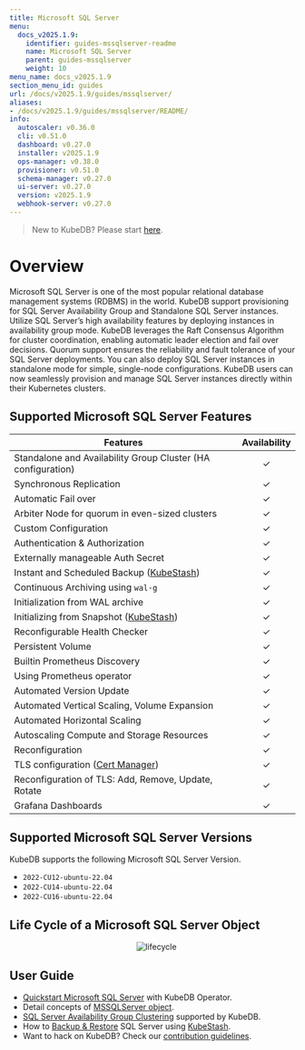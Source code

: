 ```yaml
---
title: Microsoft SQL Server
menu:
  docs_v2025.1.9:
    identifier: guides-mssqlserver-readme
    name: Microsoft SQL Server
    parent: guides-mssqlserver
    weight: 10
menu_name: docs_v2025.1.9
section_menu_id: guides
url: /docs/v2025.1.9/guides/mssqlserver/
aliases:
- /docs/v2025.1.9/guides/mssqlserver/README/
info:
  autoscaler: v0.36.0
  cli: v0.51.0
  dashboard: v0.27.0
  installer: v2025.1.9
  ops-manager: v0.38.0
  provisioner: v0.51.0
  schema-manager: v0.27.0
  ui-server: v0.27.0
  version: v2025.1.9
  webhook-server: v0.27.0
---
```


> New to KubeDB? Please start [here](/docs/v2025.1.9/README).

# Overview

Microsoft SQL Server is one of the most popular relational database management systems (RDBMS) in the world. KubeDB support provisioning for SQL Server Availability Group and Standalone SQL Server instances. Utilize SQL Server’s high availability features by deploying instances in availability group mode. KubeDB leverages the Raft Consensus Algorithm for cluster coordination, enabling automatic leader election and fail over decisions. Quorum support ensures the reliability and fault tolerance of your SQL Server deployments. You can also deploy SQL Server instances in standalone mode for simple, single-node configurations. KubeDB users can now seamlessly provision and manage SQL Server instances directly within their Kubernetes clusters.

## Supported Microsoft SQL Server Features

| Features                                                           | Availability |
|--------------------------------------------------------------------|:------------:|
| Standalone and Availability Group Cluster (HA configuration)       |   &#10003;   |
| Synchronous Replication                                            |   &#10003;   |
| Automatic Fail over                                                |   &#10003;   |
| Arbiter Node for quorum in even-sized clusters                     |   &#10003;   |
| Custom Configuration                                               |   &#10003;   |
| Authentication & Authorization                                     |   &#10003;   |
| Externally manageable Auth Secret                                  |   &#10003;   |
| Instant and Scheduled Backup ([KubeStash](https://kubestash.com/)) |   &#10003;   |
| Continuous Archiving using `wal-g`                                 |   &#10003;   |
| Initialization from WAL archive                                    |   &#10003;   |
| Initializing from Snapshot ([KubeStash](https://kubestash.com/))   |   &#10003;   |
| Reconfigurable Health Checker                                      |   &#10003;   |
| Persistent Volume                                                  |   &#10003;   |
| Builtin Prometheus Discovery                                       |   &#10003;   |
| Using Prometheus operator                                          |   &#10003;   |
| Automated Version Update                                           |   &#10003;   |
| Automated Vertical Scaling, Volume Expansion                       |   &#10003;   |
| Automated Horizontal Scaling                                       |   &#10003;   |
| Autoscaling Compute and Storage Resources                          |   &#10003;   |
| Reconfiguration                                                    |   &#10003;   |
| TLS configuration ([Cert Manager](https://cert-manager.io/docs/))  |   &#10003;   |
| Reconfiguration of TLS: Add, Remove, Update, Rotate                |   &#10003;   |
| Grafana Dashboards                                                 |   &#10003;   |


## Supported Microsoft SQL Server Versions

KubeDB supports the following Microsoft SQL Server Version.
- `2022-CU12-ubuntu-22.04`
- `2022-CU14-ubuntu-22.04`
- `2022-CU16-ubuntu-22.04`

## Life Cycle of a Microsoft SQL Server Object

<!---
ref : https://cacoo.com/diagrams/4PxSEzhFdNJRIbIb/0281B
--->

<p align="center">
  <img alt="lifecycle"  src="/docs/v2025.1.9/guides/mssqlserver/images/mssqlserver-lifecycle.png" >
</p>

## User Guide

- [Quickstart Microsoft SQL Server](/docs/v2025.1.9/guides/mssqlserver/quickstart/quickstart) with KubeDB Operator.
- Detail concepts of [MSSQLServer object](/docs/v2025.1.9/guides/mssqlserver/concepts/mssqlserver).
- [SQL Server Availability Group Clustering](/docs/v2025.1.9/guides/mssqlserver/clustering/ag_cluster) supported by KubeDB.
- How to [Backup & Restore](/docs/v2025.1.9/guides/mssqlserver/backup/overview/) SQL Server using [KubeStash](https://kubestash.com/).
- Want to hack on KubeDB? Check our [contribution guidelines](/docs/v2025.1.9/CONTRIBUTING).